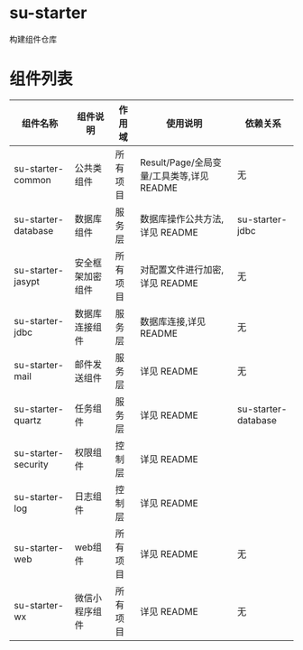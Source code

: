 # su-starter

构建组件仓库

# 组件列表

| 组件名称                | 组件说明     | 作用域    | 	使用说明               | 依赖关系|
|---------------------|----------|--------|---------------------|----------|
| su-starter-common   | 公共类组件    | 所有项目 | Result/Page/全局变量/工具类等,详见 README | 无 |
| su-starter-database | 数据库组件    | 服务层 | 数据库操作公共方法,详见 README | su-starter-jdbc |
| su-starter-jasypt   | 安全框架加密组件 | 所有项目 | 对配置文件进行加密,详见 README         | 无 |
| su-starter-jdbc     | 数据库连接组件  | 服务层 | 数据库连接,详见 README     | 无 | 
| su-starter-mail     | 邮件发送组件   | 服务层 | 详见 README           | 无 |
| su-starter-quartz   | 任务组件     | 服务层 | 详见 README            | su-starter-database | 
| su-starter-security | 权限组件     | 控制层 | 详见 README           | | 
| su-starter-log      | 日志组件     | 控制层 | 详见 README           | |
| su-starter-web      | web组件    | 所有项目 | 详见 README             | 无 |
| su-starter-wx       | 微信小程序组件  | 所有项目 | 详见 README             | 无 |

    
